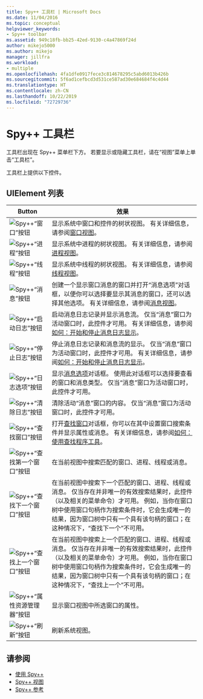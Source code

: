 ```yaml
---
title: Spy++ 工具栏 | Microsoft Docs
ms.date: 11/04/2016
ms.topic: conceptual
helpviewer_keywords:
- Spy++ toolbar
ms.assetid: 949c18fb-bb25-42ed-9130-c4a47869f24d
author: mikejo5000
ms.author: mikejo
manager: jillfra
ms.workload:
- multiple
ms.openlocfilehash: 4fa1dfe0917fece3c814678295c5abd6013b426b
ms.sourcegitcommit: 5f6ad1cefbcd3d531ce587ad30e684684f4c4d44
ms.translationtype: HT
ms.contentlocale: zh-CN
ms.lasthandoff: 10/22/2019
ms.locfileid: "72729736"
---
```

# <a name="spy-toolbar"></a>Spy++ 工具栏
工具栏出现在 Spy++ 菜单栏下方。 若要显示或隐藏工具栏，请在“视图”菜单上单击“工具栏”。

 工具栏上提供以下控件。

## <a name="uielement-list"></a>UIElement 列表

|Button|效果|
|------------|------------|
|![Spy++“窗口”按钮](../debugger/media/icon_spy--_windows.gif "Icon_Spy++_Windows")|显示系统中窗口和控件的树状视图。 有关详细信息，请参阅[窗口视图](../debugger/windows-view.md)。|
|![Spy++“进程”按钮](../debugger/media/icon_spy--_processes.gif "Icon_Spy++_Processes")|显示系统中进程的树状视图。 有关详细信息，请参阅[进程视图](../debugger/processes-view.md)。|
|![Spy++“线程”按钮](../debugger/media/icon_spy--_threads.gif "Icon_Spy++_Threads")|显示系统中线程的树状视图。 有关详细信息，请参阅[线程视图](../debugger/threads-view.md)。|
|![Spy++“消息”按钮](../debugger/media/icon_spy--_messages.gif "Icon_Spy++_Messages")|创建一个显示窗口消息的窗口并打开“消息选项”对话框，以便你可以选择要显示其消息的窗口，还可以选择其他选项。 有关详细信息，请参阅[消息视图](../debugger/messages-view.md)。|
|![Spy++“启动日志”按钮](../debugger/media/icon_spy--_startlog.gif "Icon_Spy++_StartLog")|启动消息日志记录并显示消息流。 仅当“消息”窗口为活动窗口时，此控件才可用。 有关详细信息，请参阅[如何：开始和停止消息日志显示](../debugger/how-to-start-and-stop-the-message-log-display.md)。|
|![Spy++“停止日志”按钮](../debugger/media/icon_spy--_stoplog.gif "Icon_Spy++_StopLog")|停止消息日志记录和消息流的显示。 仅当“消息”窗口为活动窗口时，此控件才可用。 有关详细信息，请参阅[如何：开始和停止消息日志显示](../debugger/how-to-start-and-stop-the-message-log-display.md)。|
|![Spy++“日志选项”按钮](../debugger/media/icon_spy--_logoptions.gif "Icon_Spy++_LogOptions")|显示[消息选项](../debugger/message-options-dialog-box.md)对话框。 使用此对话框可以选择要查看的窗口和消息类型。 仅当“消息”窗口为活动窗口时，此控件才可用。|
|![Spy++“清除日志”按钮](../debugger/media/spy--_clearlog.gif "Spy++_ClearLog")|清除活动“消息”窗口的内容。 仅当“消息”窗口为活动窗口时，此控件才可用。|
|![Spy++“查找窗口”按钮](../debugger/media/icon_spy--_findwindow.gif "Icon_Spy++_FindWindow")|打开[查找窗口](../debugger/find-window-dialog-box.md)对话框，你可以在其中设置窗口搜索条件并显示属性或消息。 有关详细信息，请参阅[如何：使用查找程序工具](../debugger/how-to-use-the-finder-tool.md)。|
|![Spy++“查找第一个窗口”按钮](../debugger/media/icon_spy--_window.gif "Icon_Spy++_Window")|在当前视图中搜索匹配的窗口、进程、线程或消息。|
|![Spy++“查找下一个窗口”按钮](../debugger/media/icon_spy--_nextwindow.gif "Icon_Spy++_NextWindow")|在当前视图中搜索下一个匹配的窗口、进程、线程或消息。 仅当存在并非唯一的有效搜索结果时，此控件（以及相关的菜单命令）才可用。 例如，当你在窗口树中使用窗口句柄作为搜索条件时，它会生成唯一的结果，因为窗口树中只有一个具有该句柄的窗口；在这种情况下，“查找下一个”不可用。|
|![Spy++“查找上一个窗口”按钮](../debugger/media/icon_spy--_prevwindow.gif "Icon_Spy++_PrevWindow")|在当前视图中搜索上一个匹配的窗口、进程、线程或消息。 仅当存在并非唯一的有效搜索结果时，此控件（以及相关的菜单命令）才可用。 例如，当你在窗口树中使用窗口句柄作为搜索条件时，它会生成唯一的结果，因为窗口树中只有一个具有该句柄的窗口；在这种情况下，“查找上一个”不可用。|
|![Spy++“属性资源管理器”按钮](../debugger/media/icon_spy--_propexp.gif "Icon_Spy++_PropExp")|显示窗口视图中所选窗口的属性。|
|![Spy++“刷新”按钮](../debugger/media/icon_spy--_refresh.gif "Icon_Spy++_Refresh")|刷新系统视图。|

## <a name="see-also"></a>请参阅
- [使用 Spy++](../debugger/using-spy-increment.md)
- [Spy++ 视图](../debugger/spy-increment-views.md)
- [Spy++ 参考](../debugger/spy-increment-reference.md)